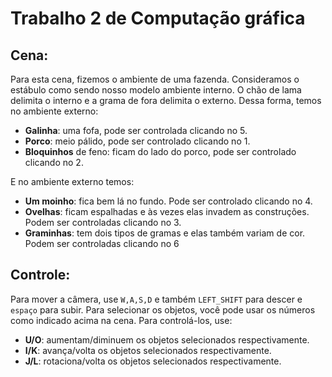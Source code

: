 # Trabalho 2 de Computação gráfica
## Cena:
Para esta cena, fizemos o ambiente de uma fazenda. Consideramos o estábulo como sendo nosso 
modelo ambiente interno. O chão de lama delimita o interno e a grama de fora delimita o externo. Dessa forma, temos no ambiente externo:
- **Galinha**: uma fofa, pode ser controlada clicando no 5.
- **Porco**: meio pálido, pode ser controlado clicando no 1.
- **Bloquinhos** de feno: ficam do lado do porco, pode ser controlado clicando no 2.

E no ambiente externo temos:
- **Um moinho**: fica bem lá no fundo. Pode ser controlado clicando no 4.
- **Ovelhas**: ficam espalhadas e às vezes elas invadem as construções. Podem ser controladas clicando no 3.
- **Graminhas**: tem dois tipos de gramas e elas também variam de cor. Podem ser controladas clicando no 6

## Controle:
Para mover a câmera, use `W,A,S,D` e também `LEFT_SHIFT` para descer e `espaço` para subir. 
Para selecionar os objetos, você pode usar os números como indicado acima na cena. Para controlá-los, use:
- **U/O**: aumentam/diminuem os objetos selecionados respectivamente.
- **I/K**: avança/volta os objetos selecionados respectivamente.
- **J/L**: rotaciona/volta os objetos selecionados respectivamente.
